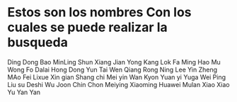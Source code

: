 # Estos son los nombres Con los cuales se puede realizar la busqueda
Ding Dong
Bao
MinLing
Shun
Xiang
Jian
Yong
Kang
Lok
Fa
Ming
Hao
Mu
Wong
Fo
Dalai
Hong
Dong
Yun
Tai
Wen
Qiang
Rong
Ning
Lee
Yin
Zheng
MAo
Fei
Lixue
Xin gian
Shang chi
Mei yin
Wan
Kyon
Yuan yi
Yuga
Wei
Ping
Liu su
Deshi
Wu
Joon
Chin Chon
Meiying
Xiaoming
Huawei
Mulan
Xiao
Xiao Yu
Yan Yan
